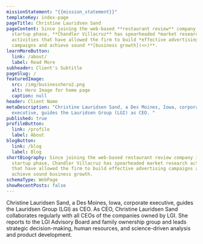 ```yaml
---
missionStatement: "{{mission_statement}}"
templateKey: index-page
pageTitle: Christine Lauridsen Sand
pageContent: Since joining the web-based **restaurant review** company in its
  startup phase, **Chandler Villacruz** has spearheaded *market research*
  activities that have allowed the firm to build *effective advertising*
  campaigns and achieve sound **[business growth](<>)**.
learnMoreButton:
  link: /about/
  label: Read More
subheader: Client's Subtitle
pageSlug: /
featuredImage:
  src: /img/businesshero2.png
  alt: Hero Image for home page
  caption: null
header: Client Name
metaDescription: "Christine Lauridsen Sand, a Des Moines, Iowa, corporate
  executive, guides the Lauridsen Group (LGI) as CEO. "
published: true
profileButton:
  link: /profile
  label: About
blogButton:
  link: /blog
  label: Blog
shortBiography: Since joining the web-based restaurant review company in its
  startup phase, Chandler Villacruz has spearheaded market research activities
  that have allowed the firm to build effective advertising campaigns and
  achieve sound business growth.
schemaType: WebPage
showRecentPosts: false
---
```

Christine Lauridsen Sand, a Des Moines, Iowa, corporate executive, guides the Lauridsen Group (LGI) as CEO. As CEO, Christine Lauridsen Sand collaborates regularly with all CEOs of the companies owned by LGI. She reports to the LGI Advisory Board and family ownership group and leads strategic decision-making, human resources, and science-driven analysis and product development.